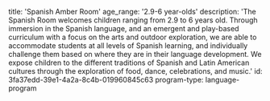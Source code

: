title: 'Spanish Amber Room'
age_range: '2.9-6 year-olds'
description: 'The Spanish Room welcomes children ranging from 2.9 to 6 years old. Through immersion in the Spanish language, and an emergent and play-based curriculum with a focus on the arts and outdoor exploration, we are able to accommodate students at all levels of Spanish learning, and individually challenge them based on where they are in their language development. We expose children to the different traditions of Spanish and Latin American cultures through the exploration of food, dance, celebrations, and music.'
id: 3fa37edd-39e1-4a2a-8c4b-019960845c63
program-type: language-program
